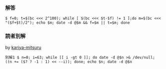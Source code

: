 ### 解答
```
$ f=0; t=$(bc <<< 2^100); while [ $(bc <<< $t-$f) != 1 ];do m=$(bc <<< "($f+$t)/2"); echo $m; date -d @$m && f=$m || t=$m; done
```

 ### 読者別解

 by [kariya-mitsuru](https://github.com/kariya-mitsuru)

```
別解1 $ n=0; i=63; while [[ i -gt 0 ]]; do date -d @$n >& /dev/null; ((n += ($? ? -1 : 1) << --i)); done; echo $n; date -d @$n
```
